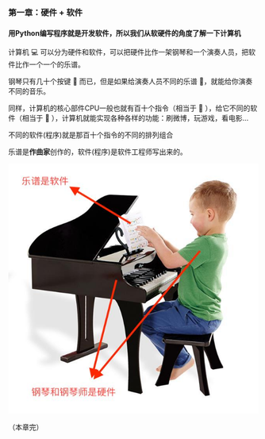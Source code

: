 ### 第一章：硬件 + 软件

#### 用Python编写程序就是开发软件，所以我们从软硬件的角度了解一下计算机

计算机 💻 可以分为硬件和软件，可以把硬件比作一架钢琴和一个演奏人员，把软件比作一个一个的乐谱。

钢琴只有几十个按键 🎹 而已，但是如果给演奏人员不同的乐谱 🎼，就能给你演奏不同的音乐。

同样，计算机的核心部件CPU一般也就有百十个指令（相当于 🎹 ），给它不同的软件（相当于 🎼 ），计算机就能实现各种各样的功能：刷微博，玩游戏，看电影...

不同的软件(程序)就是那百十个指令的不同的排列组合

乐谱是**作曲家**创作的，软件(程序)是软件工程师写出来的。

![软件和硬件](https://github.com/tongzhg/Python/blob/master/images/piano.jpg)

（本章完）